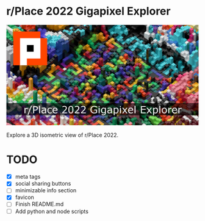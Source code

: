 # r/Place 2022 Gigapixel Explorer

![r/Place Cover Image](/src/images/r-place-cover.jpg)

Explore a 3D isometric view of r/Place 2022.

# TODO

- [x] meta tags
- [x] social sharing buttons
- [ ] minimizable info section
- [x] favicon
- [ ] Finish README.md
- [ ] Add python and node scripts
